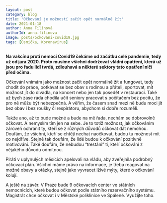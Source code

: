 ```yaml
---
layout: post
category: blog
title: 'Očkování je možností začít opět normálně žít'
date: 2021-01-18
author: Anna Filínová
authorId: anna.filinova
image: posts/ockovani-covid19.jpg
tags: [Osmička, Koronavirus]
---
```


**Na vakcínu proti nemoci Covid19 čekáme od začátku celé pandemie, tedy už od jara 2020. Proto musíme všichni dodržovat vládní opatření, která už jsou pro řadu lidí tvrdá, zdlouhavá a některé sektory tato opatření ničí před očima.**

Očkování vnímám jako možnost začít opět normálně žít a fungovat, tedy chodit do práce, potkávat se bez obav s rodinou a přáteli, sportovat, mít možnost jít do divadla, na koncert nebo jen tak posedět v restauraci. Také už bych zase ráda chodila učit seniory pracovat s počítačem bez pocitu, že pro ně můžu být nebezpečná. A věřím, že časem snad mezi ně budu moci jít bez obav i bez roušky či respirátoru, abychom si dobře rozuměli.

Takže ano, až to bude možné a bude na mě řada, nechám se dobrovolně očkovat. A nemyslím tím jen na sebe. Je to totiž možnost, jak očkováním zároveň ochránit ty, kteří se z různých důvodů očkovat dát nemohou. Doufám, že všichni, kteří se chtějí nechat naočkovat, budou tu možnost mít co nejdříve. Stejně tak doufám, že lidé budou k očkování pozitivně motivováni. Také doufám, že nebudou “trestáni” ti, kteří očkování z nějakého důvodu odmítnou. 

Piráti v uplynulých měsících apelovali na vládu, aby zveřejnila podrobný očkovací plán. Všichni máme právo na informace, je třeba reagovat na možné obavy a otázky, stejně jako vyvracet lživé mýty, které o očkování kolují. 

A ještě na závěr. V Praze bude 9 očkovacích center ve státních nemocnicích, které budou očkovat podle státního rezervačního systému. Magistrát chce očkovat i v Městské poliklinice ve Spálené. Využijte toho.
